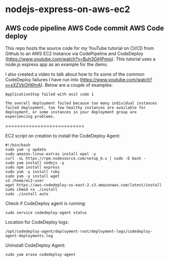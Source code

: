 # nodejs-express-on-aws-ec2
## AWS code pipeline AWS Code commit AWS Code deploy

This repo hosts the source code for my YouTube tutorial on CI/CD from Github to an AWS EC2 instance via CodePipeline and CodeDeploy (https://www.youtube.com/watch?v=Buh3GjHPmjo). This tutorial uses a node.js express app as an example for the demo.

I also created a video to talk about how to fix some of the common CodeDeploy failures I have run into (https://www.youtube.com/watch?v=sXZVkOH6hrA). Below are a couple of examples:

```
ApplicationStop failed with exit code 1
```

```
The overall deployment failed because too many individual instances failed deployment, too few healthy instances are available for deployment, or some instances in your deployment group are experiencing problems.
```

===========================

EC2 script on creation to install the CodeDeploy Agent:

```
#!/bin/bash
sudo yum -y update
sudo amazon-linux-extras install epel -y
curl -sL https://rpm.nodesource.com/setup_6.x | sudo -E bash -
sudo yum install nodejs -y
sudo npm install express
sudo yum -y install ruby
sudo yum -y install wget
cd /home/ec2-user
wget https://aws-codedeploy-us-east-2.s3.amazonaws.com/latest/install
sudo chmod +x ./install
sudo ./install auto
```

Check if CodeDeploy agent is running:
```
sudo service codedeploy-agent status
```

Location for CodeDeploy logs:
```
/opt/codedeploy-agent/deployment-root/deployment-logs/codedeploy-agent-deployments.log
```

Uninstall CodeDeploy Agent:
```
sudo yum erase codedeploy-agent
```
